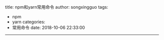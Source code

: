 title: npm和yarn常用命令
author: songxingguo
tags:
  - npm
  - yarn
categories:
  - 常用命令
date: 2018-10-06 22:33:00
---
